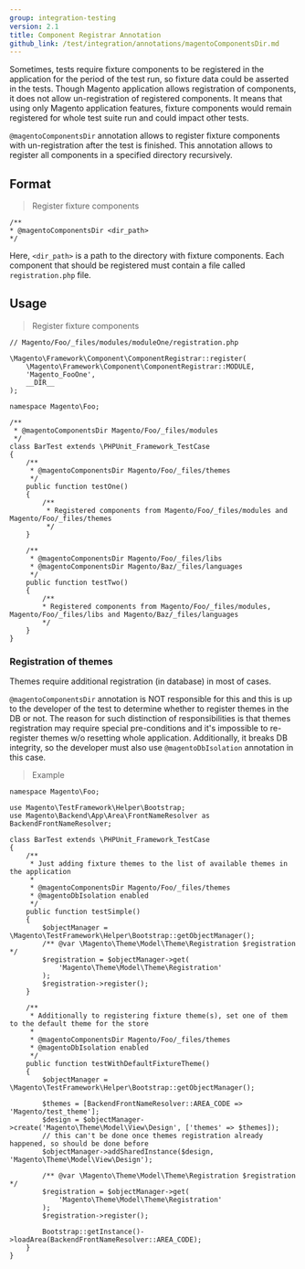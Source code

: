 ```yaml
---
group: integration-testing
version: 2.1
title: Component Registrar Annotation
github_link: /test/integration/annotations/magentoComponentsDir.md
---
```


Sometimes, tests require fixture components to be registered in the application for the period of the test run, so fixture data could be asserted in the tests.
Though Magento application allows registration of components, it does not allow un-registration of registered components.
It means that using only Magento application features, fixture components would remain registered for whole test suite run and could impact other tests.

`@magentoComponentsDir` annotation allows to register fixture components with un-registration after the test is finished.
This annotation allows to register all components in a specified directory recursively.

## Format

> Register fixture components

```php?start_inline=1
/**
* @magentoComponentsDir <dir_path>
*/
```

Here, `<dir_path>` is a path to the directory with fixture components.
Each component that should be registered must contain a file called `registration.php` file.

## Usage

> Register fixture components

```php?start_inline=1
// Magento/Foo/_files/modules/moduleOne/registration.php
 
\Magento\Framework\Component\ComponentRegistrar::register(
    \Magento\Framework\Component\ComponentRegistrar::MODULE,
    'Magento_FooOne',
    __DIR__
);
```

```php?start_inline=1
namespace Magento\Foo;
 
/**
 * @magentoComponentsDir Magento/Foo/_files/modules
 */
class BarTest extends \PHPUnit_Framework_TestCase
{
    /**
     * @magentoComponentsDir Magento/Foo/_files/themes
     */
    public function testOne()
    {
        /**
         * Registered components from Magento/Foo/_files/modules and Magento/Foo/_files/themes
         */
    }
 
    /**
     * @magentoComponentsDir Magento/Foo/_files/libs
     * @magentoComponentsDir Magento/Baz/_files/languages
     */
    public function testTwo()
    {
        /**
        * Registered components from Magento/Foo/_files/modules, Magento/Foo/_files/libs and Magento/Baz/_files/languages
        */
    }
}
```

### Registration of themes

Themes require additional registration (in database) in most of cases.

`@magentoComponentsDir` annotation is NOT responsible for this and this is up to the developer of the test to determine whether to register themes in the DB or not.
The reason for such distinction of responsibilities is that themes registration may require special pre-conditions and it's impossible to re-register themes w/o resetting whole application.
Additionally, it breaks DB integrity, so the developer must also use `@magentoDbIsolation` annotation in this case.

> Example

```php?start_inline=1
namespace Magento\Foo;
 
use Magento\TestFramework\Helper\Bootstrap;
use Magento\Backend\App\Area\FrontNameResolver as BackendFrontNameResolver;
 
class BarTest extends \PHPUnit_Framework_TestCase
{
    /**
     * Just adding fixture themes to the list of available themes in the application
     *
     * @magentoComponentsDir Magento/Foo/_files/themes
     * @magentoDbIsolation enabled
     */
    public function testSimple()
    {
        $objectManager = \Magento\TestFramework\Helper\Bootstrap::getObjectManager();
        /** @var \Magento\Theme\Model\Theme\Registration $registration */
        $registration = $objectManager->get(
            'Magento\Theme\Model\Theme\Registration'
        );
        $registration->register();
    }
 
    /**
     * Additionally to registering fixture theme(s), set one of them to the default theme for the store
     *
     * @magentoComponentsDir Magento/Foo/_files/themes
     * @magentoDbIsolation enabled
     */
    public function testWithDefaultFixtureTheme()
    {
        $objectManager = \Magento\TestFramework\Helper\Bootstrap::getObjectManager();
 
        $themes = [BackendFrontNameResolver::AREA_CODE => 'Magento/test_theme'];
        $design = $objectManager->create('Magento\Theme\Model\View\Design', ['themes' => $themes]);
        // this can't be done once themes registration already happened, so should be done before
        $objectManager->addSharedInstance($design, 'Magento\Theme\Model\View\Design');
 
        /** @var \Magento\Theme\Model\Theme\Registration $registration */
        $registration = $objectManager->get(
            'Magento\Theme\Model\Theme\Registration'
        );
        $registration->register();
 
        Bootstrap::getInstance()->loadArea(BackendFrontNameResolver::AREA_CODE);
    }
}
```